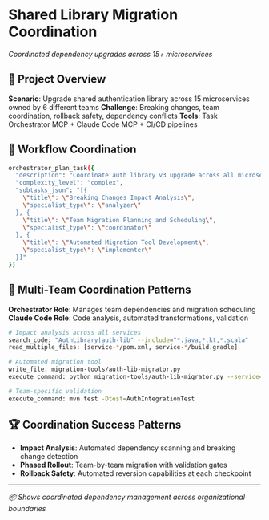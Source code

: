 # Shared Library Migration Coordination
*Coordinated dependency upgrades across 15+ microservices*

## 🎯 Project Overview
**Scenario**: Upgrade shared authentication library across 15 microservices owned by 6 different teams
**Challenge**: Breaking changes, team coordination, rollback safety, dependency conflicts
**Tools**: Task Orchestrator MCP + Claude Code MCP + CI/CD pipelines

## 🔄 Workflow Coordination
```bash
orchestrator_plan_task({
  "description": "Coordinate auth library v3 upgrade across all microservices",
  "complexity_level": "complex",
  "subtasks_json": "[{
    \"title\": \"Breaking Changes Impact Analysis\",
    \"specialist_type\": \"analyzer\"
  }, {
    \"title\": \"Team Migration Planning and Scheduling\",
    \"specialist_type\": \"coordinator\"
  }, {
    \"title\": \"Automated Migration Tool Development\",
    \"specialist_type\": \"implementer\"
  }]"
})
```

## 🔄 Multi-Team Coordination Patterns
**Orchestrator Role**: Manages team dependencies and migration scheduling
**Claude Code Role**: Code analysis, automated transformations, validation

```bash
# Impact analysis across all services
search_code: "AuthLibrary|auth-lib" --include="*.java,*.kt,*.scala"
read_multiple_files: [service-*/pom.xml, service-*/build.gradle]

# Automated migration tool
write_file: migration-tools/auth-lib-migrator.py
execute_command: python migration-tools/auth-lib-migrator.py --service=user-service --dry-run

# Team-specific validation
execute_command: mvn test -Dtest=AuthIntegrationTest
```

## 🏆 Coordination Success Patterns
- **Impact Analysis**: Automated dependency scanning and breaking change detection
- **Phased Rollout**: Team-by-team migration with validation gates
- **Rollback Safety**: Automated reversion capabilities at each checkpoint

---
*📦 Shows coordinated dependency management across organizational boundaries*